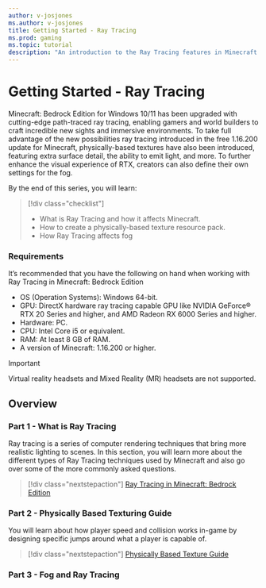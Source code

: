 ```yaml
---
author: v-josjones
ms.author: v-josjones
title: Getting Started - Ray Tracing
ms.prod: gaming
ms.topic: tutorial
description: "An introduction to the Ray Tracing features in Minecraft: Bedrock Edition"
---
```


# Getting Started - Ray Tracing

Minecraft: Bedrock Edition for Windows 10/11 has been upgraded with cutting-edge path-traced ray tracing, enabling gamers and world builders to craft incredible new sights and immersive environments. To take full advantage of the new possibilities ray tracing introduced in the free 1.16.200 update for Minecraft, physically-based textures have also been introduced, featuring extra surface detail, the ability to emit light, and more. To further enhance the visual experience of RTX, creators can also define their own settings for the fog.

<insert Video here>

By the end of this series, you will learn:

> [!div class="checklist"]
>
> - What is Ray Tracing and how it affects Minecraft.
> - How to create a physically-based texture resource pack.
> - How Ray Tracing affects fog

### Requirements

It’s recommended that you have the following on hand when working with Ray Tracing in Minecraft: Bedrock Edition

- OS (Operation Systems): Windows 64-bit.
- GPU: DirectX hardware ray tracing capable GPU like NVIDIA GeForce® RTX 20 Series and higher, and AMD Radeon RX 6000 Series and higher.
- Hardware: PC.
- CPU: Intel Core i5 or equivalent.
- RAM: At least 8 GB of RAM.
- A version of Minecraft: 1.16.200 or higher.

> [!IMPORTANT]
> Virtual reality headsets and Mixed Reality (MR) headsets are not supported.

## Overview

### Part 1 - What is Ray Tracing

Ray tracing is a series of computer rendering techniques that bring more realistic lighting to scenes. In this section, you will learn more about the different types of Ray Tracing techniques used by Minecraft and also go over some of the more commonly asked questions.

> [!div class="nextstepaction"]
> [Ray Tracing in Minecraft: Bedrock Edition](Documents/RTX_WhatIsRayTracing.md)

### Part 2 - Physically Based Texturing Guide

You will learn about how player speed and collision works in-game by designing specific jumps around what a player is capable of.

> [!div class="nextstepaction"]
> [Physically Based Texture Guide](Documents/RTX_PBRTexturingGuide.md)

### Part 3 - Fog and Ray Tracing

